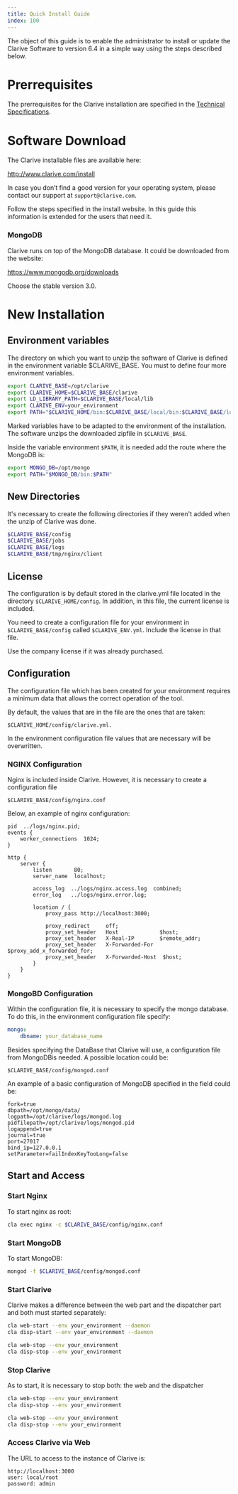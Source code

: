 ```yaml
---
title: Quick Install Guide
index: 100
---
```


The object of this guide is to enable the administrator to install
or update the Clarive Software to version 6.4 in a simple way using the steps described below.

# Prerrequisites

The prerrequisites for the Clarive installation are
specified in the [Technical Specifications](setup/specs).

# Software Download

The Clarive installable files are available here:

<http://www.clarive.com/install>

In case you don’t find a good version for your operating system,
please contact our support at `support@clarive.com`.

Follow the steps specified in the install website.
In this guide this information is extended for the users that need it.

### MongoDB

Clarive runs on top of the MongoDB database.
It could be downloaded from the website:

<https://www.mongodb.org/downloads>

Choose the stable version 3.0.

# New Installation

## Environment variables

The directory on which you want to unzip the software of
Clarive is defined in the environment variable $CLARIVE_BASE.
You must to define four more environment variables.

```bash
export CLARIVE_BASE=/opt/clarive
export CLARIVE_HOME=$CLARIVE_BASE/clarive
export LD_LIBRARY_PATH=$CLARIVE_BASE/local/lib
export CLARIVE_ENV=your_environment
export PATH="$CLARIVE_HOME/bin:$CLARIVE_BASE/local/bin:$CLARIVE_BASE/local/sbin:$PATH"
```
Marked variables have to be adapted to the environment of
the installation. The software unzips the downloaded zipfile in `$CLARIVE_BASE`.

Inside the variable environment `$PATH`, it is needed add the route where the MongoDB is:

```bash
export MONGO_DB=/opt/mongo
export PATH="$MONGO_DB/bin:$PATH"
```

## New Directories

It's necessary to create the following directories if they weren't added when the
unzip of Clarive was done.

```bash
$CLARIVE_BASE/config
$CLARIVE_BASE/jobs
$CLARIVE_BASE/logs
$CLARIVE_BASE/tmp/nginx/client
```

## License

The configuration is by default stored in the clarive.yml file located in the
directory `$CLARIVE_HOME/config`. In addition, in this file, the current license is included.

You need to create a configuration file for your environment in
`$CLARIVE_BASE/config` called `$CLARIVE_ENV.yml`. Include the license in that file.

Use the company license if it was already purchased.

## Configuration

The configuration file which has been created for your environment
requires a minimum data that allows the correct operation of the tool.

By default, the values that are in the file are the ones that are taken:

    $CLARIVE_HOME/config/clarive.yml.

In the environment configuration file values that are necessary will be overwritten.

### NGINX Configuration

Nginx is included inside Clarive. However, it is necessary
to create a configuration file

    $CLARIVE_BASE/config/nginx.conf

Below, an example of nginx configuration:

```nginx
pid  ../logs/nginx.pid;
events {
    worker_connections  1024;
}

http {
    server {
        listen       80;
        server_name  localhost;

        access_log  ../logs/nginx.access.log  combined;
        error_log   ../logs/nginx.error.log;

        location / {
            proxy_pass http://localhost:3000;

            proxy_redirect     off;
            proxy_set_header   Host             $host;
            proxy_set_header   X-Real-IP        $remote_addr;
            proxy_set_header   X-Forwarded-For  $proxy_add_x_forwarded_for;
            proxy_set_header   X-Forwarded-Host  $host;
        }
    }
}
```

### MongoBD Configuration

Within the configuration file, it is necessary to specify the mongo database.
To do this, in the environment configuration file specify:

```yaml
mongo:
    dbname: your_database_name
```

Besides specifying the DataBase that Clarive will use, a configuration file from MongoDBis needed.
A possible location could be:

    $CLARIVE_BASE/config/mongod.conf

An example of a basic configuration of MongoDB
specified in the field could be:

```properties
fork=true
dbpath=/opt/mongo/data/
logpath=/opt/clarive/logs/mongod.log
pidfilepath=/opt/clarive/logs/mongod.pid
logappend=true
journal=true
port=27017
bind_ip=127.0.0.1
setParameter=failIndexKeyTooLong=false
```

## Start and Access

### Start Nginx

To start nginx as root:

```bash
cla exec nginx -c $CLARIVE_BASE/config/nginx.conf
```

### Start MongoDB

To start MongoDB:

```bash
mongod -f $CLARIVE_BASE/config/mongod.conf
```

### Start Clarive

Clarive makes a difference between the web part
and the dispatcher part and both must started separately:

```bash
cla web-start --env your_environment --daemon
cla disp-start --env your_environment --daemon

cla web-stop --env your_environment
cla disp-stop --env your_environment
```

### Stop Clarive

As to start, it is necessary to stop both: the web and the dispatcher

```bash
cla web-stop --env your_environment
cla disp-stop --env your_environment

cla web-stop --env your_environment
cla disp-stop --env your_environment
```

### Access Clarive via Web

The URL to access to the instance of Clarive is:

    http://localhost:3000
    user: local/root
    password: admin

